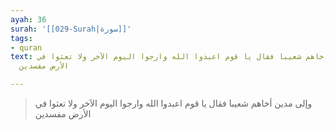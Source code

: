 ```yaml
---
ayah: 36
surah: '[[029-Surah|سورة]]'
tags:
- quran
text: وإلى مدين أخاهم شعيبا فقال يا قوم اعبدوا الله وارجوا اليوم الآخر ولا تعثوا في
  الأرض مفسدين

---
```

> وإلى مدين أخاهم شعيبا فقال يا قوم اعبدوا الله وارجوا اليوم الآخر ولا تعثوا في الأرض مفسدين
